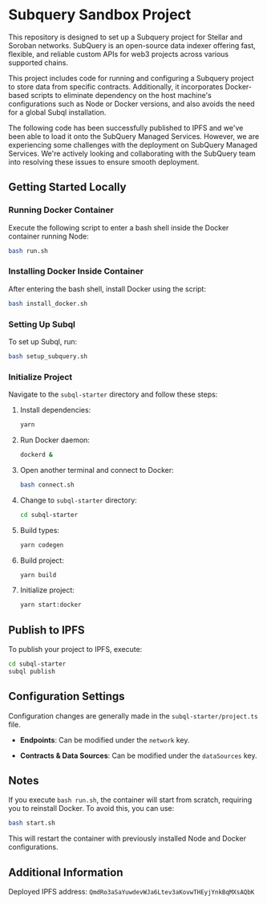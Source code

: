 # Subquery Sandbox Project

This repository is designed to set up a Subquery project for Stellar and Soroban networks. SubQuery is an open-source data indexer offering fast, flexible, and reliable custom APIs for web3 projects across various supported chains.

This project includes code for running and configuring a Subquery project to store data from specific contracts. Additionally, it incorporates Docker-based scripts to eliminate dependency on the host machine's configurations such as Node or Docker versions, and also avoids the need for a global Subql installation.

The following code has been successfully published to IPFS and we've been able to load it onto the SubQuery Managed Services. However, we are experiencing some challenges with the deployment on SubQuery Managed Services. We're actively looking and collaborating with the SubQuery team into resolving these issues to ensure smooth deployment.

## Getting Started Locally

### Running Docker Container

Execute the following script to enter a bash shell inside the Docker container running Node:

```bash
bash run.sh
```

### Installing Docker Inside Container

After entering the bash shell, install Docker using the script:

```bash
bash install_docker.sh
```

### Setting Up Subql

To set up Subql, run:

```bash
bash setup_subquery.sh
```

### Initialize Project

Navigate to the `subql-starter` directory and follow these steps:

1. Install dependencies:

   ```bash
   yarn
   ```

2. Run Docker daemon:

   ```bash
   dockerd &
   ```

3. Open another terminal and connect to Docker:

   ```bash
   bash connect.sh
   ```

4. Change to `subql-starter` directory:

   ```bash
   cd subql-starter
   ```

5. Build types:

   ```bash
   yarn codegen
   ```

6. Build project:

   ```bash
   yarn build
   ```

7. Initialize project:

   ```bash
   yarn start:docker
   ```

## Publish to IPFS

To publish your project to IPFS, execute:

```bash
cd subql-starter
subql publish
```

## Configuration Settings

Configuration changes are generally made in the `subql-starter/project.ts` file.

- **Endpoints**: Can be modified under the `network` key.
  
- **Contracts & Data Sources**: Can be modified under the `dataSources` key.

## Notes

If you execute `bash run.sh`, the container will start from scratch, requiring you to reinstall Docker. To avoid this, you can use:

```bash
bash start.sh
```

This will restart the container with previously installed Node and Docker configurations.

## Additional Information

Deployed IPFS address: `QmdRo3aSaYuwdevWJa6Ltev3aKovwTHEyjYnkBqMXsAQbK`